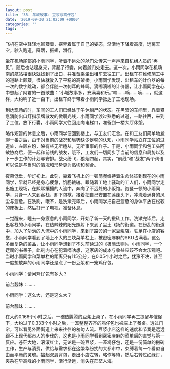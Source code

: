 ```yaml
---
layout: post
title: '35. 羊城故事: 豆浆与鸡仔包'
date: '2019-09-30 21:02:09 +0800'
categories: ''
tags: ''
---
```


飞机在空中轻轻地颠簸着，摆弄着属于自己的姿态，渐渐地下降着高度，远离天空，驶入跑道，降落，振翅，滑行。



坐在机场尾部的小雨同学，听着不远处的舱门处传来一声声来自机组人员的“再见”，随后也站起身来，背起了行囊，向着舱门处走去。这一次，小雨同学在机场南的航站楼很快就找到了出口，并准备乘坐出租车去往工厂。出租车在维修施工中的道路上颠簸，很快就驶入了平稳的高架桥。小雨同学发现，出租车的计价器的每一次的数字跳动，都会伴随一次刺耳的蜂鸣。滴嘟滴嘟的计价器，让小雨同学在心中想起了阿君的一首歌曲：“小城故事多，充满喜和乐。”嘀……嘀……嘀……，就这样，大约响了近一百下，出租车终于带着小雨同学抵达了工地现场。



到达现场的时，车间的工人们已经处于午休躺尸的状态。在黑暗的车间里，靠着紧急消防出口灯指示牌散发的微弱光线，小雨同学渡过熟悉的过道，一路往西，来到了工位。放下行囊，小雨同学又往回走向电梯口，准备到一楼大厅休憩。



略作短暂的休息之后，小雨同学便回到楼上，与工友们汇合。在和工友们简单地尬聊一番之后，由于对当前的战况和局势缺少足够的认知，小雨同学站立在工位的过道处，左顾右盼，略有些无所适从，无所事事的样子。于是，小雨同学和包工头阿敏协商后，便一起和前线的战友，哦不，工友们一切同步了当前的信息和局势以及下一步工作的计划与安排。战火纷飞，狼烟四起，其实，“前线”和“战友”两个词语可以说是与当时的情况和形势更为贴切和契合。



夜幕低垂，华灯初上。此刻，靠着飞机上的一顿简餐维持着生命体征到现在的小雨同学，早就已经是身心疲惫，饥肠辘辘。跟随着工地上骚动的工人们，小雨同学走出施工现场，在熙熙攘攘的人流中，奔向了不远处的小饭馆。饱餐一顿的小雨同学，只身一人来到客栈，卸下包袱，接着把自己安置在莲蓬头下，冲洗着满身的风尘与疲惫。在洗刷，哦不，是洗漱完毕后，小雨同学把自己疲惫的身体平放在松软的床板上，然后打开了电视，准备休息。



一觉醒来，睡去一身疲惫的小雨同学，开始了新一天的搬砖工作。洗漱完毕后，走出客栈的小雨同学，在热辣辣的阳光照射下来到了尘土飞扬的街道。在纷乱的街道中，加入了匆匆的人流中的小雨同学，来到了路旁的一家豆浆店。驻足在小店的客堂，小雨同学看到了墙上不大的三块菜单栏上，被密密麻麻的SKU占满着。这么多而复杂的菜品，让小雨同学想到了不久前读过的《极简法则》。小雨同学，一个迂腐的书呆子，此刻内心在犯着嘀咕想，这家店的成本与收益应该不会太乐观吧。当时小雨同学和菜单栏的距离只有115公分，在0.05个小时之后，犹豫不决，甚至一度想放弃的小雨同学还是点了一份豆浆和一笼鸡仔包。



小雨同学：请问鸡仔包有多大？

前台靓妹：……

小雨同学：这么大，还是这么大？

前台靓妹：……



在大约0.166个小时之后，一碗热腾腾的豆浆上桌了。在小雨同学再三提醒与催促下，大约过了0.333个小时之后，一笼整整齐齐的鸡仔包也被端上了餐桌。透过门帘，可以看见外面街道上来来往往的匆匆人流。豆浆小店这样的速度和节奏是远远跟不上现代都市人的步伐的，这也是小雨同学看到密密麻麻的菜单后的直觉与第一反应。苍茫大地，滚滚红尘，无论是一碗豆浆，一笼鸡仔包，还是一份简单的搬砖工作，生产与消费，供给与需求都在这繁华纷扰的大都市中，束缚着每一个看似自由而平庸的灵魂。拾起双肩背包，走出小店左转，略作等待，然后右转过红绿灯，夹杂在早高峰的小雨同学，渐行渐远，消失在茫茫人海。
